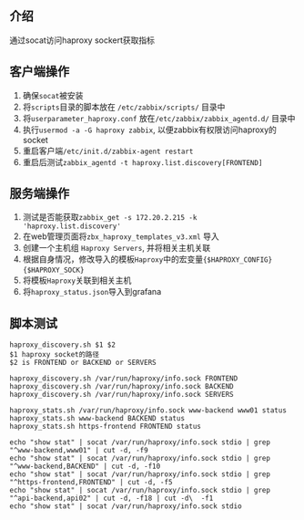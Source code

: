 ## 介绍

通过socat访问haproxy sockert获取指标

##  客户端操作

1. 确保`socat`被安装
2. 将`scripts`目录的脚本放在 `/etc/zabbix/scripts/` 目录中
3. 将`userparameter_haproxy.conf` 放在`/etc/zabbix/zabbix_agentd.d/` 目录中
4. 执行`usermod -a -G haproxy zabbix`, 以便zabbix有权限访问haproxy的socket
5. 重启客户端`/etc/init.d/zabbix-agent restart`
6. 重启后测试`zabbix_agentd -t haproxy.list.discovery[FRONTEND]`

   

## 服务端操作

1. 测试是否能获取`zabbix_get -s 172.20.2.215 -k 'haproxy.list.discovery'`
2. 在web管理页面将`zbx_haproxy_templates_v3.xml` 导入
3. 创建一个主机组 `Haproxy Servers`, 并将相关主机关联
4. 根据自身情况，修改导入的模板`Haproxy`中的宏变量`{$HAPROXY_CONFIG}`  `{$HAPROXY_SOCK}`
5. 将模板`Haproxy`关联到相关主机
6. 将`haproxy_status.json`导入到grafana



## 脚本测试

```
haproxy_discovery.sh $1 $2
$1 haproxy socket的路径
$2 is FRONTEND or BACKEND or SERVERS

haproxy_discovery.sh /var/run/haproxy/info.sock FRONTEND
haproxy_discovery.sh /var/run/haproxy/info.sock BACKEND
haproxy_discovery.sh /var/run/haproxy/info.sock SERVERS

haproxy_stats.sh /var/run/haproxy/info.sock www-backend www01 status
haproxy_stats.sh www-backend BACKEND status
haproxy_stats.sh https-frontend FRONTEND status

echo "show stat" | socat /var/run/haproxy/info.sock stdio | grep "^www-backend,www01" | cut -d, -f9
echo "show stat" | socat /var/run/haproxy/info.sock stdio | grep "^www-backend,BACKEND" | cut -d, -f10
echo "show stat" | socat /var/run/haproxy/info.sock stdio | grep "^https-frontend,FRONTEND" | cut -d, -f5
echo "show stat" | socat /var/run/haproxy/info.sock stdio | grep "^api-backend,api02" | cut -d, -f18 | cut -d\  -f1
echo "show stat" | socat /var/run/haproxy/info.sock stdio
```

